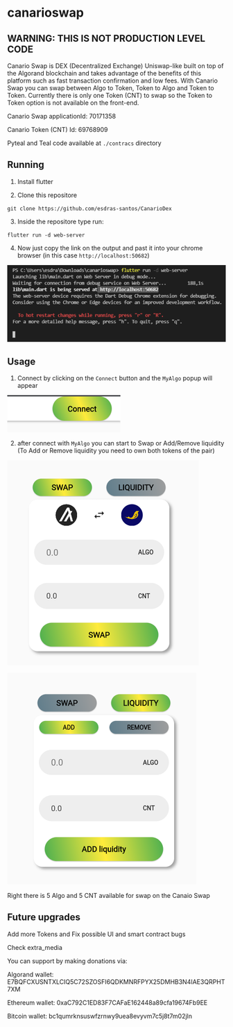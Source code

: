 # canarioswap

## WARNING: THIS IS NOT PRODUCTION LEVEL CODE

Canario Swap is DEX (Decentralized Exchange) Uniswap-like built on top of the Algorand blockchain and takes advantage of the benefits of this platform such as fast transaction confirmation and low fees. With Canario Swap you can swap between Algo to Token, Token to Algo and Token to Token. Currently there is only one Token (CNT) to swap so the Token to Token option is not available on the front-end.

Canario Swap applicationId: 70171358

Canario Token (CNT) Id: 69768909

Pyteal and Teal code available at `./contracs` directory

## Running

1. Install flutter

2. Clone this repositore

```shell
git clone https://github.com/esdras-santos/CanarioDex
```

3. Inside the repositore type run: 
```shell
flutter run -d web-server
```

4. Now just copy the link on the output  and past it into your chrome browser (in this case `http://localhost:50682`)

![alt text](https://github.com/esdras-santos/CanarioDex/blob/master/extra_media/running.PNG?raw=true)

## Usage

1. Connect by clicking on the `Connect` button and the `MyAlgo` popup will appear

![alt text](https://github.com/esdras-santos/CanarioDex/blob/master/extra_media/connect.PNG?raw=true)

2. after connect with `MyAlgo` you can start to Swap or Add/Remove liquidity (To Add or Remove liquidity you need to own both tokens of the pair)

![alt text](https://github.com/esdras-santos/CanarioDex/blob/master/extra_media/swap.PNG?raw=true)

![alt text](https://github.com/esdras-santos/CanarioDex/blob/master/extra_media/liquidity.PNG?raw=true)

Right there is 5 Algo and 5 CNT available for swap on the Canaio Swap 

## Future upgrades

Add more Tokens and Fix possible UI and smart contract bugs


Check extra_media

You can support by making donations via:

Algorand wallet: E7BQFCXUSNTXLCIQ5C72SZOSFI6QDKMNRFPYX25DMHB3N4IAE3QRPHT7XM

Ethereum wallet: 0xaC792C1ED83F7CAFaE162448a89cfa19674Fb9EE

Bitcoin wallet: bc1qumrknsuswfzrnwy9uea8evyvm7c5j8t7m02jln
